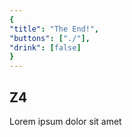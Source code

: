 ```yaml
---
{
"title": "The End!",
"buttons": ["./"],
"drink": [false]
}
---
```


## Z4  
Lorem ipsum dolor sit amet